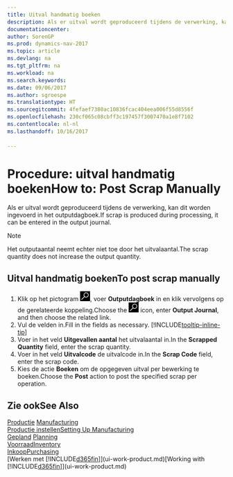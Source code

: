 ```yaml
---
title: Uitval handmatig boeken
description: Als er uitval wordt geproduceerd tijdens de verwerking, kan dit worden ingevoerd in het outputdagboek. Het outputaantal neemt echter niet toe door het uitvalaantal.
documentationcenter: 
author: SorenGP
ms.prod: dynamics-nav-2017
ms.topic: article
ms.devlang: na
ms.tgt_pltfrm: na
ms.workload: na
ms.search.keywords: 
ms.date: 09/06/2017
ms.author: sgroespe
ms.translationtype: HT
ms.sourcegitcommit: 4fefaef7380ac10836fcac404eea006f55d8556f
ms.openlocfilehash: 230cf065c08cbff3c197457f3007470a1e8f7102
ms.contentlocale: nl-nl
ms.lasthandoff: 10/16/2017

---
```

# <a name="how-to-post-scrap-manually"></a><span data-ttu-id="6bce0-104">Procedure: uitval handmatig boeken</span><span class="sxs-lookup"><span data-stu-id="6bce0-104">How to: Post Scrap Manually</span></span>
<span data-ttu-id="6bce0-105">Als er uitval wordt geproduceerd tijdens de verwerking, kan dit worden ingevoerd in het outputdagboek.</span><span class="sxs-lookup"><span data-stu-id="6bce0-105">If scrap is produced during processing, it can be entered in the output journal.</span></span> 

> [!NOTE]
> <span data-ttu-id="6bce0-106">Het outputaantal neemt echter niet toe door het uitvalaantal.</span><span class="sxs-lookup"><span data-stu-id="6bce0-106">The scrap quantity does not increase the output quantity.</span></span>  

## <a name="to-post-scrap-manually"></a><span data-ttu-id="6bce0-107">Uitval handmatig boeken</span><span class="sxs-lookup"><span data-stu-id="6bce0-107">To post scrap manually</span></span>  
1. <span data-ttu-id="6bce0-108">Klik op het pictogram ![Zoeken naar pagina of rapport](media/ui-search/search_small.png "pictogram Zoeken naar pagina of rapport"), voer **Outputdagboek** in en klik vervolgens op de gerelateerde koppeling.</span><span class="sxs-lookup"><span data-stu-id="6bce0-108">Choose the ![Search for Page or Report](media/ui-search/search_small.png "Search for Page or Report icon") icon, enter **Output Journal**, and then choose the related link.</span></span>  
2. <span data-ttu-id="6bce0-109">Vul de velden in.</span><span class="sxs-lookup"><span data-stu-id="6bce0-109">Fill in the fields as necessary.</span></span> [!INCLUDE[tooltip-inline-tip](includes/tooltip-inline-tip_md.md)]  
3. <span data-ttu-id="6bce0-110">Voer in het veld **Uitgevallen aantal** het uitvalaantal in.</span><span class="sxs-lookup"><span data-stu-id="6bce0-110">In the **Scrapped Quantity** field, enter the scrap quantity.</span></span>  
4. <span data-ttu-id="6bce0-111">Voer in het veld **Uitvalcode** de uitvalcode in.</span><span class="sxs-lookup"><span data-stu-id="6bce0-111">In the **Scrap Code** field, enter the scrap code.</span></span>  
5. <span data-ttu-id="6bce0-112">Kies de actie **Boeken** om de opgegeven uitval per bewerking te boeken.</span><span class="sxs-lookup"><span data-stu-id="6bce0-112">Choose the **Post** action to post the specified scrap per operation.</span></span>  

## <a name="see-also"></a><span data-ttu-id="6bce0-113">Zie ook</span><span class="sxs-lookup"><span data-stu-id="6bce0-113">See Also</span></span>  
<span data-ttu-id="6bce0-114">[Productie](production-manage-manufacturing.md)  </span><span class="sxs-lookup"><span data-stu-id="6bce0-114">[Manufacturing](production-manage-manufacturing.md)  </span></span>  
[<span data-ttu-id="6bce0-115">Productie instellen</span><span class="sxs-lookup"><span data-stu-id="6bce0-115">Setting Up Manufacturing</span></span>](production-configure-production-processes.md)  
<span data-ttu-id="6bce0-116">[Gepland](production-planning.md)    </span><span class="sxs-lookup"><span data-stu-id="6bce0-116">[Planning](production-planning.md)    </span></span>  
[<span data-ttu-id="6bce0-117">Voorraad</span><span class="sxs-lookup"><span data-stu-id="6bce0-117">Inventory</span></span>](inventory-manage-inventory.md)  
[<span data-ttu-id="6bce0-118">Inkoop</span><span class="sxs-lookup"><span data-stu-id="6bce0-118">Purchasing</span></span>](purchasing-manage-purchasing.md)  
<span data-ttu-id="6bce0-119">[Werken met [!INCLUDE[d365fin](includes/d365fin_md.md)]](ui-work-product.md)</span><span class="sxs-lookup"><span data-stu-id="6bce0-119">[Working with [!INCLUDE[d365fin](includes/d365fin_md.md)]](ui-work-product.md)</span></span>


